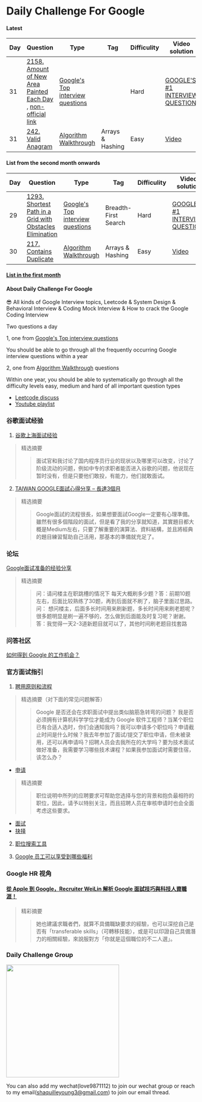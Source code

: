 # Daily Challenge For Google

#### Latest

| Day  | Question | Type | Tag | Difficulity | Video solution                                                    | Code                                                        |
| ---- | ---- | ---- | ---- | ---- | ------------------------------------------------------------ | ------------------------------------------------------------ |
| 31   | [2158. Amount of New Area Painted Each Day](https://leetcode.com/problems/amount-of-new-area-painted-each-day/) , [non-official link](https://algo.monster/liteproblems/2158)    | [Google's Top interview questions](https://leetcode.com/company/google/) |  | Hard | [GOOGLE'S #1 INTERVIEW QUESTION](https://www.youtube.com/watch?v=cHYjuMPTHt4&list=PLhE-usdjb8DY_UNBBOPv-IqINdPyDBeVa&index=36) | [python](python/2158.amount-of-new-area-painted-each-day.py) |
| 31   | [242. Valid Anagram](https://leetcode.com/problems/valid-anagram/)    | [Algorithm Walkthrough](https://neetcode.io/practice) | Arrays & Hashing | Easy | [Video](https://www.youtube.com/watch?v=9UtInBqnCgA&list=PLhE-usdjb8DY_UNBBOPv-IqINdPyDBeVa&index=37) | [python](python/242.valid-anagram.py) |


#### List from the second month onwards

| Day  | Question | Type | Tag | Difficulity | Video solution                                                    | Code                                                        |
| ---- | ---- | ---- | ---- | ---- | ------------------------------------------------------------ | ------------------------------------------------------------ |
| 29   | [1293. Shortest Path in a Grid with Obstacles Elimination](https://leetcode.com/problems/shortest-path-in-a-grid-with-obstacles-elimination/?company_slug=google)    | [Google's Top interview questions](https://leetcode.com/company/google/) | Breadth-First Search | Hard | [GOOGLE'S #1 INTERVIEW QUESTION](https://www.youtube.com/watch?v=VPleGcc1nZY&list=PLhE-usdjb8DY_UNBBOPv-IqINdPyDBeVa&index=34) | [python](python/1293.shortest-path-in-a-grid-with-obstacles-elimination.py)|
| 30   | [217. Contains Duplicate](https://leetcode.com/problems/contains-duplicate/)    | [Algorithm Walkthrough](https://neetcode.io/practice) | Arrays & Hashing | Easy | [Video](https://www.youtube.com/watch?v=3OamzN90kPg&list=PLhE-usdjb8DY_UNBBOPv-IqINdPyDBeVa&index=35) | [python](python/217.contains-duplicate.py) |

#### [List in the first month](List-in-the-first-month.md)

#### About Daily Challenge For Google

😎 All kinds of Google Interview topics, Leetcode & System Design & Behavioral Interview & Coding Mock Interview & How to crack the Google Coding Interview

Two questions a day

1, one from [Google's Top interview questions](https://leetcode.com/company/google/)

You should be able to go through all the frequently occurring Google interview questions within a year

2, one from [Algorithm Walkthrough](https://neetcode.io/practice) questions

Within one year, you should be able to systematically go through all the difficulty levels easy, medium and hard of all important question types

- [Leetcode discuss](https://leetcode.com/discuss/interview-question/2806472/Daily-Challenge)
- [Youtube playlist](https://www.youtube.com/playlist?list=PLhE-usdjb8DY_UNBBOPv-IqINdPyDBeVa)

### 谷歌面试经验
1. [谷歌上海面试经验](https://zhuanlan.zhihu.com/p/118283800)
> 精选摘要
>> 面试官和我讨论了国内程序员行业的现状以及哪里可以改变，讨论了阶级流动的问题，例如中专的求职者能否进入谷歌的问题，他说现在暂时没有，但是只要他们敢投，有能力，他们就敢面试。

2. [TAIWAN GOOGLE面試心得分享 – 長達3個月](https://keep-brain-alive.com/taiwan-google-interview-experience/)
> 精选摘要
>> Google面試的流程很長，如果想要面試Google一定要有心理準備。雖然有很多個階段的面試，但是看了我的分享就知道，其實題目都大概是Medium左右，只要了解重要的演算法、資料結構，並且將經典的題目練習幫助自己活用，那基本的準備就充足了。

### 论坛
[Google面试准备的经验分享](https://www.1point3acres.com/bbs/thread-679821-1-1.html)
> 精选摘要
>> 问：请问楼主在职跳槽的情况下 每天大概刷多少题？答：前期10题左右，后面比较熟练了30题，再到后面就不刷了，脑子里面过思路。问：
想问楼主，后面多长时间用来刷新题，多长时间用来刷老题呢？很多题明显是刷一遍不够的，怎么做到后面能及时复习呢？谢谢。答：我觉得一天2-3道新题目就可以了，其他时间刷老题目找套路

### 问答社区
[如何得到 Google 的工作机会？](https://www.zhihu.com/question/24099873)

### 官方面试指引
1. [聘用原则和流程](https://careers.google.com/how-we-hire/?hl=zh_cn)
> 精选摘要（对下面的常见问题解答）
>> Google 是否还会在求职面试中提出类似脑筋急转弯的问题？ 我是否必须拥有计算机科学学位才能成为 Google 软件工程师？当某个职位已有合适人选时，你们会通知我吗？我可以申请多个职位吗？申请截止时间是什么时候？我去年参加了面试/提交了职位申请，但未被录用，还可以再申请吗？招聘人员会去我所在的大学吗？要为技术面试做好准备，我需要学习哪些技术课程？如果我参加面试时需要住宿，该怎么办？

- [申请](https://careers.google.cn/how-we-hire/apply/)
>  精选摘要
>> 职位说明中所列的应聘要求可帮助您选择与您的背景和抱负最相符的职位，因此，请予以特别关注，而且招聘人员在审核申请时也会全面考虑这些要求。

- [面试](https://careers.google.cn/how-we-hire/interview/)
- [抉择](https://careers.google.cn/how-we-hire/decide/)

2. [职位搜索工具](https://careers.google.com/jobs/results/?hl=zh_cn)

3. [Google 员工可以享受到哪些福利](https://careers.google.cn/how-we-care-for-googlers/)

### Google HR 视角
#### [從 Apple 到 Google，Recruiter WeiLin 解析 Google 面試技巧與科技人資職涯！](https://www.cakeresume.com/resources/podcast-interview-google-shanghai-recruiter-weilin-lin?locale=zh-TW)
> 精彩摘要
>> 她也建議求職者們，就算不具備職缺要求的經驗，也可以深挖自己是否有「transferable skills」（可轉移技能），或是可以印證自己具備潛力的相關經驗，來說服對方「你就是這個職位的不二人選」。


### Daily Challenge Group

<img src="https://user-images.githubusercontent.com/3125136/208291139-c928ffed-f8a7-4d36-924c-ac4919069a4c.png" width="300" />

You can also add my wechat(love9871112) to join our wechat group or reach to my email(shaquilleyoung3@gmail.com) to join our email thread. 

